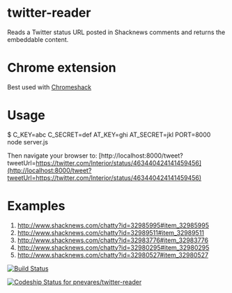 # twitter-reader

Reads a Twitter status URL posted in Shacknews comments and returns the embeddable content.

# Chrome extension

Best used with [Chromeshack](https://github.com/arhughes/chromeshack)

# Usage

$ C_KEY=abc C_SECRET=def AT_KEY=ghi AT_SECRET=jkl PORT=8000 node server.js

Then navigate your browser to: [http://localhost:8000/tweet?tweetUrl=https://twitter.com/Interior/status/463440424141459456](http://localhost:8000/tweet?tweetUrl=https://twitter.com/Interior/status/463440424141459456)

# Examples

1. http://www.shacknews.com/chatty?id=32985995#item_32985995
2. http://www.shacknews.com/chatty?id=32989511#item_32989511
3. http://www.shacknews.com/chatty?id=32983776#item_32983776
4. http://www.shacknews.com/chatty?id=32980295#item_32980295
5. http://www.shacknews.com/chatty?id=32980527#item_32980527


[![Build Status](https://travis-ci.org/pnevares/twitter-reader.svg?branch=master)](https://travis-ci.org/pnevares/twitter-reader)

[ ![Codeship Status for pnevares/twitter-reader](https://codeship.com/projects/2b4a83b0-88c7-0132-ebec-02ce2f7c7d8a/status?branch=master)](https://codeship.com/projects/59527)
